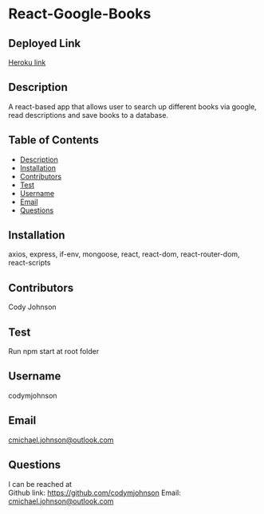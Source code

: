 # React-Google-Books

## Deployed Link

[Heroku link](https://shrouded-hollows-89671.herokuapp.com/)

## Description

A react-based app that allows user to search up different books via google, read descriptions and save books to a database.

## Table of Contents

* [Description](#description)
* [Installation](#installation)
* [Contributors](#contributors)
* [Test](#test)
* [Username](#username)
* [Email](#email)
* [Questions](#questions)
    
## Installation

axios, express, if-env, mongoose, react, react-dom, react-router-dom, react-scripts

## Contributors

Cody Johnson

## Test

Run npm start at root folder

## Username

codymjohnson

## Email

cmichael.johnson@outlook.com

## Questions

I can be reached at
<br>
Github link: https://github.com/codymjohnson 	 Email: cmichael.johnson@outlook.com